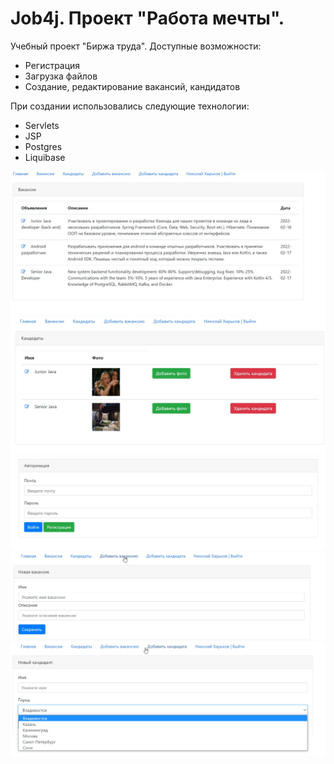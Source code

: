 # Job4j. Проект "Работа мечты".

Учебный проект "Биржа труда". 
Доступные возможности:
- Регистрация
- Загрузка файлов
- Создание, редактирование вакансий, кандидатов

При создании использовались следующие технологии:
- Servlets
- JSP
- Postgres
- Liquibase

![alt text](screenshots/Posts.jpg)
![alt text](screenshots/Candidates.jpg)
![alt text](screenshots/Authorization.jpg)
![alt text](screenshots/addPost.jpg)
![alt text](screenshots/addCandidate.jpg)

